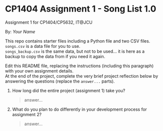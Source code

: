 # CP1404 Assignment 1 - Song List 1.0

Assignment 1 for CP1404/CP5632, IT@JCU

By: _Your Name_

This repo contains starter files including a Python file and two CSV files.  
`songs.csv` is a data file for you to use.  
`songs_backup.csv` is the same data, but not to be used... it is here as a backup to copy the data from if you need it
again.

Edit this README file, replacing the instructions (including this paragraph) with your own assignment details.  
At the end of the project, complete the very brief project reflection below by answering the questions (replace
the `answer...` parts).

1. How long did the entire project (assignment 1) take you?

   > answer...

2. What do you plan to do differently in your development process for assignment 2?

   > answer...
